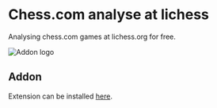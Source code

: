 # Chess.com analyse at lichess

Analysing chess.com games at lichess.org for free.

![Addon logo](https://addons.mozilla.org/user-media/addon_icons/2715/2715895-128.png)

## Addon

Extension can be installed [here](https://addons.mozilla.org/en-US/firefox/addon/chess-com-analyse-at-lichess/).
